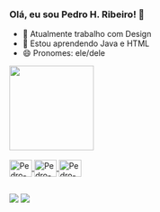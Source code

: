 ### Olá, eu sou Pedro H. Ribeiro! 👋

- 🔭 Atualmente trabalho com Design
- 🌱 Estou aprendendo Java e HTML
- 😄 Pronomes: ele/dele

<div align="left">
  <a href="https://github.com/pehribei">
  <img height="150em" src="https://github-readme-stats.vercel.app/api?username=pehribei&show_icons=true&theme=blue&include_all_commits=true&count_private=true"/>
</div>

<div style="display: inline_block"><br>
  <img align="center" alt="Pedro-Python" height="30" width="40" src="https://cdn.jsdelivr.net/gh/devicons/devicon/icons/python/python-original.svg">
  <img align="center" alt="Pedro-Java" height="30" width="40" src="https://cdn.jsdelivr.net/gh/devicons/devicon/icons/java/java-original.svg">
  <img align="center" alt="Pedro-VS" height="30" width="40" src="https://cdn.jsdelivr.net/gh/devicons/devicon/icons/vscode/vscode-original.svg">
</div>

##
  
<div>
  <a href="https://instagram.com/pehribei" target="_blank"><img src="https://img.shields.io/badge/-Instagram-%23E4405F?style=for-the-badge&logo=instagram&logoColor=white" target="_blank"></a>
  <a href="https://www.linkedin.com/in/pehribei/" target="_blank"><img src="https://img.shields.io/badge/-LinkedIn-%230077B5?style=for-the-badge&logo=linkedin&logoColor=white" target="_blank"></a> 
</div>

